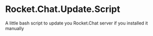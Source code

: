 # Rocket.Chat.Update.Script
A little bash script to update you Rocket.Chat server if you installed it manually 
